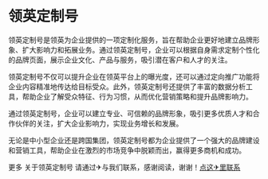 # 领英定制号

领英定制号是领英为企业提供的一项定制化服务，旨在帮助企业更好地建立品牌形象、扩大影响力和拓展业务。通过领英定制号，企业可以根据自身需求定制个性化的品牌页面，展示企业文化、产品与服务，吸引潜在客户和人才的关注。

领英定制号不仅可以提升企业在领英平台上的曝光度，还可以通过定向推广功能将企业内容精准地传达给目标受众。此外，领英定制号还提供了丰富的数据分析工具，帮助企业了解受众特征、行为习惯，从而优化营销策略和提升品牌影响力。

通过领英定制号，企业可以建立专业、可信赖的品牌形象，吸引更多优质人才和合作伙伴的关注，扩大企业影响力，实现业务增长和发展。

无论是中小型企业还是跨国集团，领英定制号都为企业提供了一个强大的品牌建设和营销工具，帮助企业在激烈的市场竞争中脱颖而出，赢得更多商机和成功。

更多 关于领英定制号 请通过✈与我们联系，感谢阅读，谢谢！[点这✈里联系](https://abc.k02.cc)
